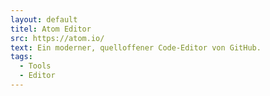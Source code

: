 ```yaml
---
layout: default
titel: Atom Editor
src: https://atom.io/
text: Ein moderner, quelloffener Code-Editor von GitHub.
tags:
  - Tools
  - Editor
---
```

